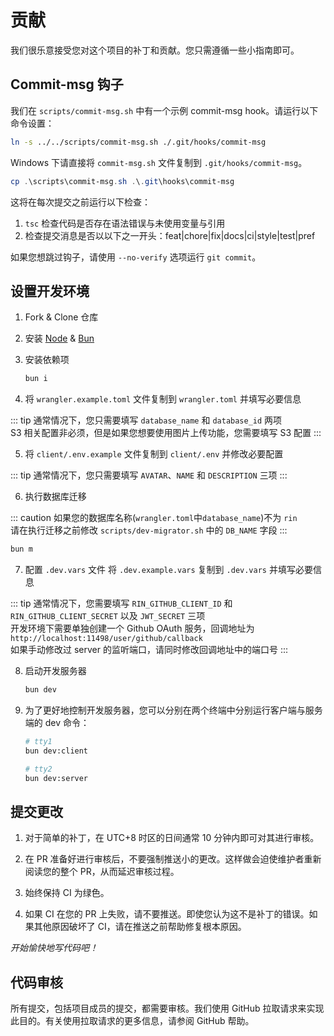 # 贡献

我们很乐意接受您对这个项目的补丁和贡献。您只需遵循一些小指南即可。

## Commit-msg 钩子

我们在 `scripts/commit-msg.sh` 中有一个示例 commit-msg hook。请运行以下命令设置：

```sh
ln -s ../../scripts/commit-msg.sh ./.git/hooks/commit-msg
```

Windows 下请直接将 `commit-msg.sh` 文件复制到 `.git/hooks/commit-msg`。

```powershell
cp .\scripts\commit-msg.sh .\.git\hooks\commit-msg
```

这将在每次提交之前运行以下检查：

1. `tsc` 检查代码是否存在语法错误与未使用变量与引用
2. 检查提交消息是否以以下之一开头：feat|chore|fix|docs|ci|style|test|pref

如果您想跳过钩子，请使用 `--no-verify` 选项运行 `git commit`。

## 设置开发环境

1. Fork & Clone 仓库

2. 安装 [Node](https://nodejs.org/en/download/package-manager) & [Bun](https://bun.sh/)

3. 安装依赖项
    ```sh
    bun i
    ```

4. 将 `wrangler.example.toml` 文件复制到 `wrangler.toml` 并填写必要信息   

::: tip
通常情况下，您只需要填写 `database_name` 和 `database_id` 两项\
S3 相关配置非必须，但是如果您想要使用图片上传功能，您需要填写 S3 配置
:::

5. 将 `client/.env.example` 文件复制到 `client/.env` 并修改必要配置

::: tip
通常情况下，您只需要填写 `AVATAR`、`NAME` 和 `DESCRIPTION` 三项
:::

6. 执行数据库迁移

::: caution
如果您的数据库名称(`wrangler.toml`中`database_name`)不为 `rin`\
请在执行迁移之前修改 `scripts/dev-migrator.sh` 中的 `DB_NAME` 字段
:::
```sh
bun m
```

7. 配置 `.dev.vars` 文件
   将 `.dev.example.vars` 复制到 `.dev.vars` 并填写必要信息

::: tip
通常情况下，您需要填写 `RIN_GITHUB_CLIENT_ID` 和 `RIN_GITHUB_CLIENT_SECRET` 以及 `JWT_SECRET` 三项 \
开发环境下需要单独创建一个 Github OAuth 服务，回调地址为 `http://localhost:11498/user/github/callback` \
如果手动修改过 server 的监听端口，请同时修改回调地址中的端口号
:::

8. 启动开发服务器
    ```sh
    bun dev
    ```

9. 为了更好地控制开发服务器，您可以分别在两个终端中分别运行客户端与服务端的 dev 命令：
    ```sh
    # tty1
    bun dev:client
    
    # tty2
    bun dev:server
    ```

## 提交更改

1. 对于简单的补丁，在 UTC+8 时区的日间通常 10 分钟内即可对其进行审核。

2. 在 PR 准备好进行审核后，不要强制推送小的更改。这样做会迫使维护者重新阅读您的整个 PR，从而延迟审核过程。

3. 始终保持 CI 为绿色。

4. 如果 CI 在您的 PR 上失败，请不要推送。即使您认为这不是补丁的错误。如果其他原因破坏了 CI，请在推送之前帮助修复根本原因。

*开始愉快地写代码吧！*

## 代码审核
所有提交，包括项目成员的提交，都需要审核。我们使用 GitHub 拉取请求来实现此目的。有关使用拉取请求的更多信息，请参阅 GitHub 帮助。